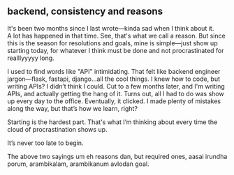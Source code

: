## backend, consistency and reasons

It's been two months since I last wrote—kinda sad when I think about it.  
A lot has happened in that time. See, that's what we call a reason. But since this is the season for resolutions and goals, mine is simple—just show up starting today, for whatever I think must be done and not procrastinated for realllyyyyy long.

I used to find words like "API" intimidating. That felt like backend engineer jargon—flask, fastapi, django...all the cool things. I knew how to code, but writing APIs? I didn’t think I could.
Cut to a few months later, and I'm writing APIs, and actually getting the hang of it.
Turns out, all I had to do was show up every day to the office. Eventually, it clicked. I made plenty of mistakes along the way, but that’s how we learn, right?

Starting is the hardest part. That's what I’m thinking about every time the cloud of procrastination shows up.  

It’s never too late to begin.

The above two sayings um eh reasons dan, but required ones, aasai irundha porum, arambikalam, arambikanum avlodan goal.
